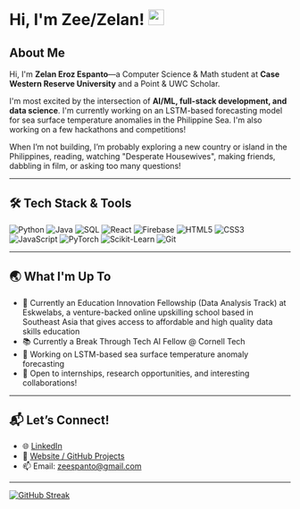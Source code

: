 # Hi, I'm Zee/Zelan! <img src="https://media.giphy.com/media/hvRJCLFzcasrR4ia7z/giphy.gif" width="28px" height="28px">

## About Me

Hi, I'm **Zelan Eroz Espanto**—a Computer Science & Math student at **Case Western Reserve University** and a Point & UWC Scholar.

I'm most excited by the intersection of **AI/ML, full-stack development, and data science**. I'm currently working on an LSTM-based forecasting model for sea surface temperature anomalies in the Philippine Sea. I'm also working on a few hackathons and competitions!

When I’m not building, I’m probably exploring a new country or island in the Philippines, reading, watching "Desperate Housewives", making friends, dabbling in film, or asking too many questions!

---

## 🛠️ Tech Stack & Tools

![Python](https://img.shields.io/badge/Python-000000?style=for-the-badge&logo=python&logoColor=white)
![Java](https://img.shields.io/badge/Java-000000?style=for-the-badge&logo=java&logoColor=white)
![SQL](https://img.shields.io/badge/SQL-000000?style=for-the-badge&logo=postgresql&logoColor=white)
![React](https://img.shields.io/badge/React-000000?style=for-the-badge&logo=react&logoColor=white)
![Firebase](https://img.shields.io/badge/Firebase-000000?style=for-the-badge&logo=firebase&logoColor=white)
![HTML5](https://img.shields.io/badge/HTML5-000000?style=for-the-badge&logo=html5&logoColor=white)
![CSS3](https://img.shields.io/badge/CSS3-000000?style=for-the-badge&logo=css3&logoColor=white)
![JavaScript](https://img.shields.io/badge/JavaScript-000000?style=for-the-badge&logo=javascript&logoColor=F7DF1E)
![PyTorch](https://img.shields.io/badge/PyTorch-000000?style=for-the-badge&logo=pytorch&logoColor=white)
![Scikit-Learn](https://img.shields.io/badge/scikit--learn-000000?style=for-the-badge&logo=scikit-learn&logoColor=white)
![Git](https://img.shields.io/badge/Git-000000?style=for-the-badge&logo=git&logoColor=white)

---

## 🌏 What I'm Up To

- 🧠 Currently an Education Innovation Fellowship (Data Analysis Track) at Eskwelabs, a venture-backed online upskilling school based in Southeast Asia that gives access to affordable and high quality data skills education
- 📚 Currently a Break Through Tech AI Fellow @ Cornell Tech  
- 🌊 Working on LSTM-based sea surface temperature anomaly forecasting  
- 🤝 Open to internships, research opportunities, and interesting collaborations!

---

## 📬 Let’s Connect!

- 🌐 [LinkedIn](https://www.linkedin.com/in/zelanespanto)  
- 📁 [Website / GitHub Projects](https://zelaneroz.github.io/)  
- 📫 Email: zeespanto@gmail.com

---

[![GitHub Streak](https://streak-stats.demolab.com/?user=zelaneroz)](https://git.io/streak-stats)
